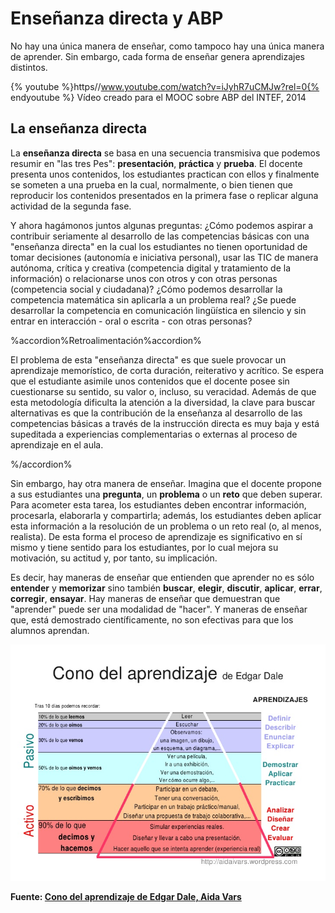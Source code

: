 
# Enseñanza directa y ABP

No hay una única manera de enseñar, como tampoco hay una única manera de aprender. Sin embargo, cada forma de enseñar genera aprendizajes distintos. 

{% youtube %}https//www.youtube.com/watch?v=iJyhR7uCMJw?rel=0{% endyoutube %}
Vídeo creado para el MOOC sobre ABP del INTEF, 2014

## La enseñanza directa

La **enseñanza directa** se basa en una secuencia transmisiva que podemos resumir en "las tres Pes": **presentación**, **práctica** y **prueba**. El docente presenta unos contenidos, los estudiantes practican con ellos y finalmente se someten a una prueba en la cual, normalmente, o bien tienen que reproducir los contenidos presentados en la primera fase o replicar alguna actividad de la segunda fase.

Y ahora hagámonos juntos algunas preguntas: ¿Cómo podemos aspirar a contribuir seriamente al desarrollo de las competencias básicas con una "enseñanza directa" en la cual los estudiantes no tienen oportunidad de tomar decisiones (autonomía e iniciativa personal), usar las TIC de manera autónoma, crítica y creativa (competencia digital y tratamiento de la información) o relacionarse unos con otros y con otras personas (competencia social y ciudadana)? ¿Cómo podemos desarrollar la competencia matemática sin aplicarla a un problema real? ¿Se puede desarrollar la competencia en comunicación lingüística en silencio y sin entrar en interacción - oral o escrita - con otras personas?

%accordion%Retroalimentación%accordion%

El problema de esta "enseñanza directa" es que suele provocar un aprendizaje memorístico, de corta duración, reiterativo y acrítico. Se espera que el estudiante asimile unos contenidos que el docente posee sin cuestionarse su sentido, su valor o, incluso, su veracidad. Además de que esta metodología dificulta la atención a la diversidad, la clave para buscar alternativas es que la contribución de la enseñanza al desarrollo de las competencias básicas a través de la instrucción directa es muy baja y está supeditada a experiencias complementarias o externas al proceso de aprendizaje en el aula.

%/accordion%

Sin embargo, hay otra manera de enseñar. Imagina que el docente propone a sus estudiantes una **pregunta**, un **problema** o un **reto** que deben superar. Para acometer esta tarea, los estudiantes deben encontrar información, procesarla, elaborarla y compartirla; además, los estudiantes deben aplicar esta información a la resolución de un problema o un reto real (o, al menos, realista). De esta forma el proceso de aprendizaje es significativo en sí mismo y tiene sentido para los estudiantes, por lo cual mejora su motivación, su actitud y, por tanto, su implicación.

Es decir, hay maneras de enseñar que entienden que aprender no es sólo **entender** y **memorizar** sino también **buscar**, **elegir**, **discutir**, **aplicar**, **errar**, **corregir**, **ensayar**. Hay maneras de enseñar que demuestran que "aprender" puede ser una modalidad de "hacer". Y maneras de enseñar que, está demostrado científicamente, no son efectivas para que los alumnos aprendan.

![](img/cono-del-aprendizaje-de-edgar-dale-1-728.jpg)

**Fuente: [Cono del aprendizaje de Edgar Dale, Aida Vars](http://es.slideshare.net/aidaivars/cono-del-aprendizaje-de-edgar-dale)**
